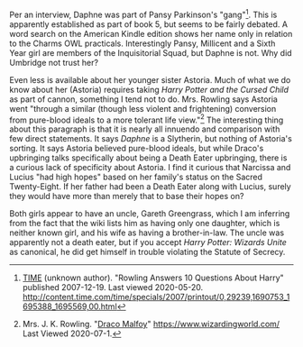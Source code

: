 Per an interview, Daphne was part of Pansy Parkinson's "gang"[^200520-1]. This
is apparently established as part of book 5, but seems to be fairly debated. A
word search on the American Kindle edition shows her name only in relation to
the Charms OWL practicals. Interestingly Pansy, Millicent and a Sixth Year girl
are members of the Inquisitorial Squad, but Daphne is not. Why did Umbridge not
trust her?

Even less is available about her younger sister Astoria. Much of what we do know
about her (Astoria) requires taking _Harry Potter and the Cursed Child_ as part
of cannon, something I tend not to do. Mrs. Rowling says Astoria went "through
a similar (though less violent and frightening) conversion from pure-blood
ideals to a more tolerant life view."[^200701-1] The interesting thing about
this paragraph is that it is nearly all innuendo and comparison with few direct
statements. It says _Daphne_ is a Slytherin, but nothing of Astoria's sorting.
It says Astoria believed pure-blood ideals, but while Draco's upbringing talks
specifically about being a Death Eater upbringing, there is a curious lack of
specificity about Astoria. I find it curious that Narcissa and Lucius "had high
hopes" based on her family's status on the Sacred Twenty-Eight. If her father
had been a Death Eater along with Lucius, surely they would have more than
merely that to base their hopes on?

Both girls appear to have an uncle, Gareth Greengrass, which I am inferring from
the fact that the wiki lists him as having only one daughter, which is neither
known girl, and his wife as having a brother-in-law. The uncle was apparently
not a death eater, but if you accept _Harry Potter: Wizards Unite_ as
canonical, he did get himself in trouble violating the Statute of Secrecy.

[^200520-1]: [TIME](http://time.com) (unknown author). "Rowling Answers 10 Questions About Harry" published 2007-12-19. Last viewed 2020-05-20. http://content.time.com/time/specials/2007/printout/0,29239,1690753_1695388_1695569,00.html

[^200701-1]:
    Mrs. J. K. Rowling.
    "[Draco Malfoy](https://www.wizardingworld.com/writing-by-jk-rowling/draco-malfoy)"
    https://www.wizardingworld.com/ Last Viewed 2020-07-1.

